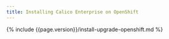 ```yaml
---
title: Installing Calico Enterprise on OpenShift
---
```


{% include {{page.version}}/install-upgrade-openshift.md %}
